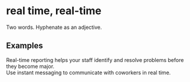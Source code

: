 # real time, real-time

Two words. Hyphenate as an adjective.

## Examples

Real-time reporting helps your staff identify and resolve problems before they become major.  
Use instant messaging to communicate with coworkers in real time.
